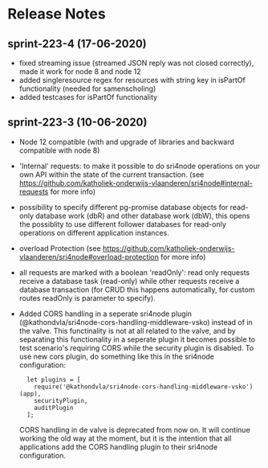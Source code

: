 # Release Notes

## sprint-223-4 (17-06-2020)
* fixed streaming issue (streamed JSON reply was not closed correctly), made it work for node 8 and node 12
* added singleresource regex for resources with string key in isPartOf functionality (needed for samenscholing)
* added testcases for isPartOf functionality

## sprint-223-3 (10-06-2020)
* Node 12 compatible (with and upgrade of libraries and backward compatible with node 8)
* 'Internal' requests: to make it possible to do sri4node operations on your own API within the state of the current transaction. (see https://github.com/katholiek-onderwijs-vlaanderen/sri4node#internal-requests for more info)
* possibility to specify different pg-promise database objects for read-only database work (dbR) and other database work (dbW), this opens the possiblity to use different follower databases for read-only operations on different application instances.
* overload Protection (see https://github.com/katholiek-onderwijs-vlaanderen/sri4node#overload-protection for more info)
* all requests are marked with a boolean 'readOnly': read only requests receive a database task (read-only) while other requests receive a database transaction (for CRUD this happens automatically, for custom routes readOnly is parameter to specify).
* Added CORS handling in a seperate sri4node plugin (@kathondvla/sri4node-cors-handling-middleware-vsko) instead of in the valve. This functinality is not at all related to the valve, and by separating this functionality in a seperate plugin it becomes possible to test scenario's requiring CORS while the security plugin is disabled. To use new cors plugin, do something like this in the sri4node configuration:

        let plugins = [
          require('@kathondvla/sri4node-cors-handling-middleware-vsko')(app),
          securityPlugin,
          auditPlugin
        ];
    CORS handling in de valve is deprecated from now on. It will continue working the old way at the moment, but it is the intention that all applications add the CORS handling plugin to their sri4node configuration.

